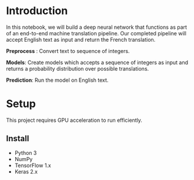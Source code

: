 # Introduction
In this notebook, we will build a deep neural network that functions as part of an end-to-end machine translation pipeline. Our completed pipeline will accept English text as input and return the French translation.

__Preprocess__ : Convert text to sequence of integers.

__Models__: Create models which accepts a sequence of integers as input and returns a probability distribution over possible translations.

__Prediction__: Run the model on English text.

# Setup

This project requires GPU acceleration to run efficiently. 

## Install
- Python 3
- NumPy
- TensorFlow 1.x
- Keras 2.x
